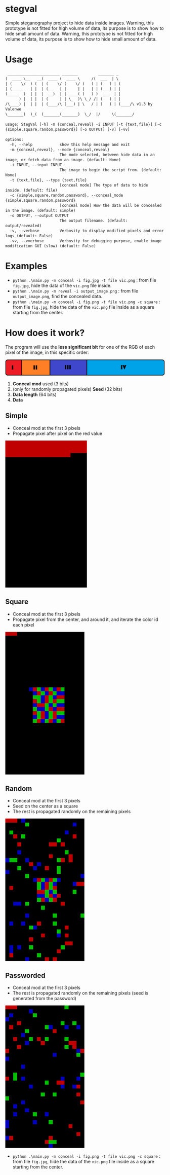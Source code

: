 # stegval
 Simple steganography project to hide data inside images.
 Warning, this prototype is not fitted for high volume of data, its purpose is to show how to hide small amount of data.
 Warning, this prototype is not fitted for high volume of data, its purpose is to show how to hide small amount of data.

# Usage

```
 _______________________ _______         _______ _
(  ____ \__   __(  ____ (  ____ \     /(  ___  | \
| (    \/  ) (  | (    \/ (    \/ )   ( | (   ) | (
| (_____   | |  | (__   | |     | |   | | (___) | |
(_____  )  | |  |  __)  | | ____( (   ) )  ___  | |
      ) |  | |  | (     | | \_  )\ \_/ /| (   ) | |
/\____) |  | |  | (____/\ (___) | \   / | )   ( | (____/\ v1.3 by Valenwe
\_______)  )_(  (_______(_______)  \_/  |/     \(_______/

usage: StegVal [-h] -m {conceal,reveal} -i INPUT [-t {text,file}] [-c {simple,square,random,password}] [-o OUTPUT] [-v] [-vv]

options:
  -h, --help            show this help message and exit
  -m {conceal,reveal}, --mode {conceal,reveal}
                        The mode selected, between hide data in an image, or fetch data from an image. (default: None)
  -i INPUT, --input INPUT
                        The image to begin the script from. (default: None)
  -t {text,file}, --type {text,file}
                        [conceal mode] The type of data to hide inside. (default: file)
  -c {simple,square,random,password}, --conceal_mode {simple,square,random,password}
                        [conceal mode] How the data will be concealed in the image. (default: simple)
  -o OUTPUT, --output OUTPUT
                        The output filename. (default: output/revealed)
  -v, --verbose         Verbosity to display modified pixels and error logs (default: False)
  -vv, --vverbose       Verbosity for debugging purpose, enable image modification GUI (slow) (default: False)
  ```

# Examples

- `python .\main.py -m conceal -i fig.jpg -t file vic.png` : from file `fig.jpg`, hide the data of the `vic.png` file inside.
- `python .\main.py -m reveal -i output_image.png` : from file `output_image.png`, find the concealed data.
- `python .\main.py -m conceal -i fig.png -t file vic.png -c square` : from file `fig.jpg`, hide the data of the `vic.png` file inside as a square starting from the center.

# How does it work?

The program will use the **less significant bit** for one of the RGB of each pixel of the image, in this specific order:

![data](examples/data.png)
1. **Conceal mod** used (3 bits)
2. (only for randomly propagated pixels) **Seed** (32 bits)
3. **Data length** (64 bits)
4. **Data**

## Simple
- Conceal mod at the first 3 pixels
- Propagate pixel after pixel on the red value

![passworded](examples/simple.png)

## Square
- Conceal mod at the first 3 pixels
- Propagate pixel from the center, and around it, and iterate the color id each pixel

![passworded](examples/square.png)

## Random

- Conceal mod at the first 3 pixels
- Seed on the center as a square
- The rest is propagated randomly on the remaining pixels

![random](examples/random.png)

## Passworded

- Conceal mod at the first 3 pixels
- The rest is propagated randomly on the remaining pixels (seed is generated from the password)

![passworded](examples/password.png)


- `python .\main.py -m conceal -i fig.png -t file vic.png -c square` : from file `fig.jpg`, hide the data of the `vic.png` file inside as a square starting from the center.

